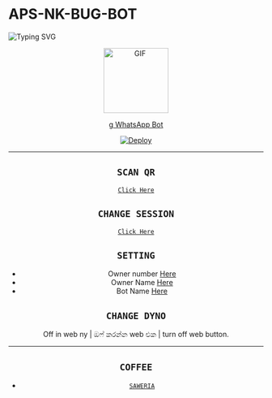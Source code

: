 # APS-NK-BUG-BOT

<img
        src="https://readme-typing-svg.herokuapp.com/?size=30&width=800&lines=Click+On+The+Gif+To+Install+The+Bot."
            alt="Typing SVG"
        />
    </a>
</p>
<div align="center">
  <p align="center">
  <a href="https://youtu.be/BcMIibIUmHc"><img src="https://media.giphy.com/media/Uhl43Qa5QbhKglX8DX/giphy.gif" alt="GIF" width="128" height="128"/>
</p>g
WhatsApp Bot

[![Deploy](https://www.herokucdn.com/deploy/button.svg)](https://heroku.com/deploy?template=https://github.com/APS-NK-MODS/APS-NK_BUG_BOT)
<p align='center'>
    </p>

-------

## `SCAN QR`

[`Click Here`](https://replit.com/@KalanaKaveesha/APS-NK-BUG-BOT-1?v=1)

## `CHANGE SESSION`

[`Click Here`](https://github.com/APS-NK-MODS/APS-NK_BUG_BOT/blob/main/session.json#L1)

## `SETTING`

- Owner number [Here](https://github.com/APS-NK-MODS/APS-NK_BUG_BOT/blob/main/settings.json#L4)
- Owner Name [Here](https://github.com/APS-NK-MODS/APS-NK_BUG_BOT/blob/main/settings.json#L14)
- Bot Name [Here](https://github.com/APS-NK-MODS/APS-NK_BUG_BOT/blob/main/settings.json#L15)

## `CHANGE DYNO`

Off in web ny | ඔෆ් කරන්න web එක | turn off web button.

----------

## ```COFFEE```

- [`SAWERIA`](https://saweria.co/hypermod)
